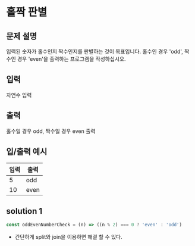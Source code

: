 # 홀짝 판별

## 문제 설명
입력된 숫자가 홀수인지 짝수인지를 판별하는 것이 목표입니다. 홀수인 경우 'odd', 짝수인 경우 'even'을 출력하는 프로그램을 작성하십시오.

## 입력
자연수 입력

## 출력
홀수일 경우 odd, 짝수일 경우 even 출력

## 입/출력 예시
입력           | 출력 
------------- | ---------
5 | odd
10 | even


## solution 1
```javascript
const oddEvenNumberCheck = (n) => ((n % 2) === 0 ? 'even' : 'odd')
```

* 간단하게 split와 join을 이용하면 해결 할 수 있다.
